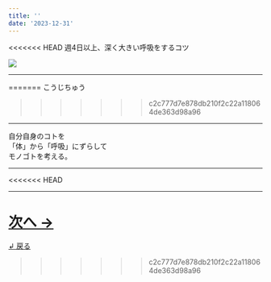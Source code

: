 ```yaml
---
title: ''
date: '2023-12-31'
---
```

<<<<<<< HEAD
週4日以上、深く大きい呼吸をするコツ

![](/images/2_c_01.jpg)
***
=======
こうじちゅう

>>>>>>> c2c777d7e878db210f2c22a118064de363d98a96
***
自分自身のコトを  
「体」から「呼吸」にずらして  
モノゴトを考える。
***
<<<<<<< HEAD
***
[ 次へ → ](/posts/2-03-1)
=======

[ ↲ 戻る ](/posts/2)
>>>>>>> c2c777d7e878db210f2c22a118064de363d98a96

